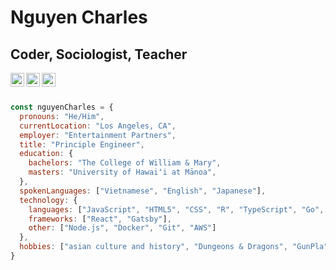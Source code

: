 <h1>Nguyen Charles</h1>
<h2> Coder, Sociologist, Teacher</h2>

<a href="https://www.linkedin.com/in/charles-nguyen-b160b211/">
  <img align="left" alt="Linkedin" width="22px" src="https://cdn.jsdelivr.net/npm/simple-icons@v3/icons/linkedin.svg" />
</a>
<a href="https://www.instagram.com/thepocket13/">
  <img align="left" alt="Instagram" width="22px" src="https://cdn.jsdelivr.net/npm/simple-icons@v3/icons/instagram.svg" />
</a>
<a href="https://codepen.io/charles6/">
  <img align="left" alt="Instagram" width="22px" src="https://cdn.jsdelivr.net/npm/simple-icons@3.3.0/icons/codepen.svg" />
</a>

<br/><br/>

```javascript
const nguyenCharles = {
  pronouns: "He/Him",
  currentLocation: "Los Angeles, CA",
  employer: "Entertainment Partners",
  title: "Principle Engineer",
  education: {
    bachelors: "The College of William & Mary",
    masters: "University of Hawaiʻi at Mānoa",
  },
  spokenLanguages: ["Vietnamese", "English", "Japanese"],
  technology: {
    languages: ["JavaScript", "HTML5", "CSS", "R", "TypeScript", "Go", "PyTorch"],
    frameworks: ["React", "Gatsby"],
    other: ["Node.js", "Docker", "Git", "AWS"]
  },
  hobbies: ["asian culture and history", "Dungeons & Dragons", "GunPla", "cooking"]
}
```
